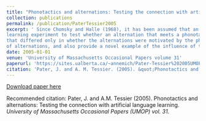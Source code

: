 ```yaml
---
title: "Phonotactics and alternations: Testing the connection with artificial language learning"
collection: publications
permalink: /publication/PaterTessier2005
excerpt: ' Since Chomsky and Halle (1968), it has been assumed that an adequate theory of phonology should capture the connection between phonotactics and alternations by deriving them using a shared mechanism. In this study, we used an artificial language
learning experiment to test whether an alternation that meets a phonotactic target is easier to learn than one that does not. The two groups of adult subjects learned mini-languages
that differed only in whether the alternations were motivated by the phonotactics of their native language. The results suggest that phonotactic knowledge does aid in the acquisition
of alternations, and also provide a novel example of the influence of the first language on second language learning.'
date: 2005-01-01
venue: 'University of Massachusetts Occasional Papers volume 31'
paperurl: 'https://sites.ualberta.ca/~annemich/Pater-Tessier%202005UMOP31.pdf'
citation: 'Pater, J. and A. M. Tessier. (2005). &quot;Phonotactics and alternations: Testing the connection with artificial language learning&quot; <i>University of Massachusetts Occasional Papers (UMOP)</i> volumer 31.'
---
```



[Download paper here](https://sites.ualberta.ca/~annemich/Pater-Tessier%202005UMOP31.pdf)

Recommended citation: Pater, J. and A.M. Tessier (2005). Phonotactics and alternations: Testing the connection with artificial language learning. <i>University of Massachusetts Occasional Papers (UMOP) vol. 31</i>.
